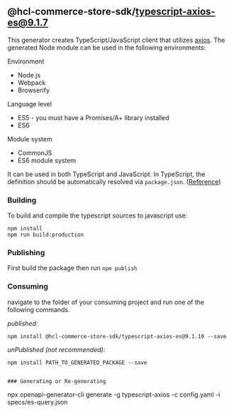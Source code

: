## @hcl-commerce-store-sdk/typescript-axios-es@9.1.7

This generator creates TypeScript/JavaScript client that utilizes [axios](https://github.com/axios/axios). The generated Node module can be used in the following environments:

Environment

- Node.js
- Webpack
- Browserify

Language level

- ES5 - you must have a Promises/A+ library installed
- ES6

Module system

- CommonJS
- ES6 module system

It can be used in both TypeScript and JavaScript. In TypeScript, the definition should be automatically resolved via `package.json`. ([Reference](http://www.typescriptlang.org/docs/handbook/typings-for-npm-packages.html))

### Building

To build and compile the typescript sources to javascript use:

```
npm install
npm run build:production
```

### Publishing

First build the package then run `npm publish`

### Consuming

navigate to the folder of your consuming project and run one of the following commands.

_published:_

```
npm install @hcl-commerce-store-sdk/typescript-axios-es@9.1.10 --save
```

_unPublished (not recommended):_

```
npm install PATH_TO_GENERATED_PACKAGE --save


### Generating or Re-generating

```

npx openapi-generator-cli generate -g typescript-axios -c config.yaml -i specs/es-query.json

```

```
